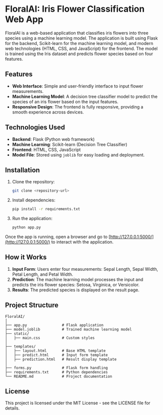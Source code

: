 # FloralAI: Iris Flower Classification Web App

FloralAI is a web-based application that classifies iris flowers into three species using a machine learning model. The application is built using Flask for the backend, Scikit-learn for the machine learning model, and modern web technologies (HTML, CSS, and JavaScript) for the frontend. The model is trained using the Iris dataset and predicts flower species based on four features.

## Features

- **Web Interface**: Simple and user-friendly interface to input flower measurements.
- **Machine Learning Model**: A decision tree classifier model to predict the species of an iris flower based on the input features.
- **Responsive Design**: The frontend is fully responsive, providing a smooth experience across devices.

## Technologies Used

- **Backend**: Flask (Python web framework)
- **Machine Learning**: Scikit-learn (Decision Tree Classifier)
- **Frontend**: HTML, CSS, JavaScript
- **Model File**: Stored using `joblib` for easy loading and deployment.

## Installation

1. Clone the repository:
    ```bash
    git clone <repository-url>
    ```

2. Install dependencies:
    ```bash
    pip install -r requirements.txt
    ```

3. Run the application:
    ```bash
    python app.py
    ```

Once the app is running, open a browser and go to [http://127.0.0.1:5000/](http://127.0.0.1:5000/) to interact with the application.

## How it Works

1. **Input Form**: Users enter four measurements: Sepal Length, Sepal Width, Petal Length, and Petal Width.
2. **Prediction**: The machine learning model processes the input and predicts the iris flower species: Setosa, Virginica, or Versicolor.
3. **Results**: The predicted species is displayed on the result page.
## Project Structure
```
FloralAI/
│
├── app.py                # Flask application
├── model.joblib          # Trained machine learning model
├── static/
│   ├── main.css          # Custom styles
│
├── templates/
│   ├── layout.html       # Base HTML template
│   ├── predict.html      # Input form template
│   ├── prediction.html   # Result display template
│
├── forms.py              # Flask form handling
├── requirements.txt      # Python dependencies
└── README.md             # Project documentation
```

## License

This project is licensed under the MIT License - see the LICENSE file for details.


